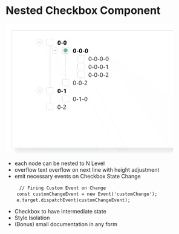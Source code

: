 # Nested Checkbox Component 
[![Nested Checkbox](/docs/demo-snap.gif)](https://customnestedcheckbox.netlify.app/)


- each node can be nested to N Level 
- overflow text overflow on next line with height adjustment   
- emit necessary events on Checkbox State Change 

```
     // Firing Custom Event on Change
    const customChangeEvent = new Event('customChange');
    e.target.dispatchEvent(customChangeEvent);

```



-  Checkbox to have intermediate state
- Style Isolation
- (Bonus) small documentation in any form


